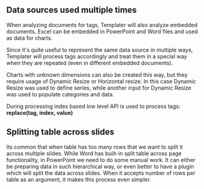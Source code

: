 ## Data sources used multiple times

When analyzing documents for tags, Templater will also analyze embedded documents.
Excel can be embedded in PowerPoint and Word files and used as data for charts.

Since it's quite useful to represent the same data source in multiple ways, 
Templater will process tags accordingly and treat them in a special way when they are repeated (even in different embedded documents).

Charts with unknown dimensions can also be created this way, but they require usage of Dynamic Resize or Horizontal resize.
In this case Dynamic Resize was used to define series, while another input for Dynamic Resize was used to populate categories and data.

During processing index based low level API is used to process tags: **replace(tag, index, value)**

## Splitting table across slides

Its common that when table has too many rows that we want to split it across multiple slides. While Word has built-in split table across page
functionality, in PowerPoint we need to do some manual work. It can either be preparing data in such hierarchical way,
or even better to have a plugin which will split the data across slides. When it accepts number of rows per table as an argument, it makes this process
even simpler.
